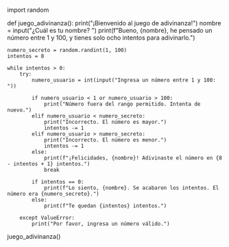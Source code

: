 import random


def juego_adivinanza():
    print("¡Bienvenido al juego de adivinanza!")
    nombre = input("¿Cuál es tu nombre? ")
    print(f"Bueno, {nombre}, he pensado un número entre 1 y 100, y tienes solo ocho intentos para adivinarlo.")

    numero_secreto = random.randint(1, 100)
    intentos = 8

    while intentos > 0:
        try:
            numero_usuario = int(input("Ingresa un número entre 1 y 100: "))

            if numero_usuario < 1 or numero_usuario > 100:
                print("Número fuera del rango permitido. Intenta de nuevo.")
            elif numero_usuario < numero_secreto:
                print("Incorrecto. El número es mayor.")
                intentos -= 1
            elif numero_usuario > numero_secreto:
                print("Incorrecto. El número es menor.")
                intentos -= 1
            else:
                print(f"¡Felicidades, {nombre}! Adivinaste el número en {8 - intentos + 1} intentos.")
                break

            if intentos == 0:
                print(f"Lo siento, {nombre}. Se acabaron los intentos. El número era {numero_secreto}.")
            else:
                print(f"Te quedan {intentos} intentos.")

        except ValueError:
            print("Por favor, ingresa un número válido.")


juego_adivinanza()
